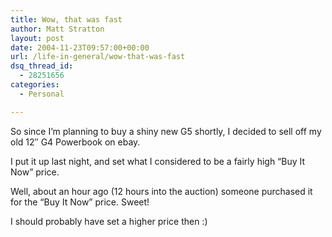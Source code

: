 ```yaml
---
title: Wow, that was fast
author: Matt Stratton
layout: post
date: 2004-11-23T09:57:00+00:00
url: /life-in-general/wow-that-was-fast
dsq_thread_id:
  - 28251656
categories:
  - Personal

---
```

So since I&#8217;m planning to buy a shiny new G5 shortly, I decided to sell off my old 12&#8243; G4 Powerbook on ebay.

I put it up last night, and set what I considered to be a fairly high &#8220;Buy It Now&#8221; price.

Well, about an hour ago (12 hours into the auction) someone purchased it for the &#8220;Buy It Now&#8221; price. Sweet!

I should probably have set a higher price then :)